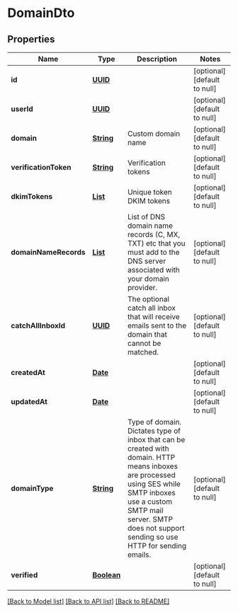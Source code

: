 # DomainDto
## Properties

Name | Type | Description | Notes
------------ | ------------- | ------------- | -------------
**id** | [**UUID**](UUID) |  | [optional] [default to null]
**userId** | [**UUID**](UUID) |  | [optional] [default to null]
**domain** | [**String**](string) | Custom domain name | [optional] [default to null]
**verificationToken** | [**String**](string) | Verification tokens | [optional] [default to null]
**dkimTokens** | [**List**](string) | Unique token DKIM tokens | [optional] [default to null]
**domainNameRecords** | [**List**](DomainNameRecord) | List of DNS domain name records (C, MX, TXT) etc that you must add to the DNS server associated with your domain provider. | [optional] [default to null]
**catchAllInboxId** | [**UUID**](UUID) | The optional catch all inbox that will receive emails sent to the domain that cannot be matched. | [optional] [default to null]
**createdAt** | [**Date**](DateTime) |  | [optional] [default to null]
**updatedAt** | [**Date**](DateTime) |  | [optional] [default to null]
**domainType** | [**String**](string) | Type of domain. Dictates type of inbox that can be created with domain. HTTP means inboxes are processed using SES while SMTP inboxes use a custom SMTP mail server. SMTP does not support sending so use HTTP for sending emails. | [optional] [default to null]
**verified** | [**Boolean**](boolean) |  | [optional] [default to null]

[[Back to Model list]](../README#documentation-for-models) [[Back to API list]](../README#documentation-for-api-endpoints) [[Back to README]](../README)

